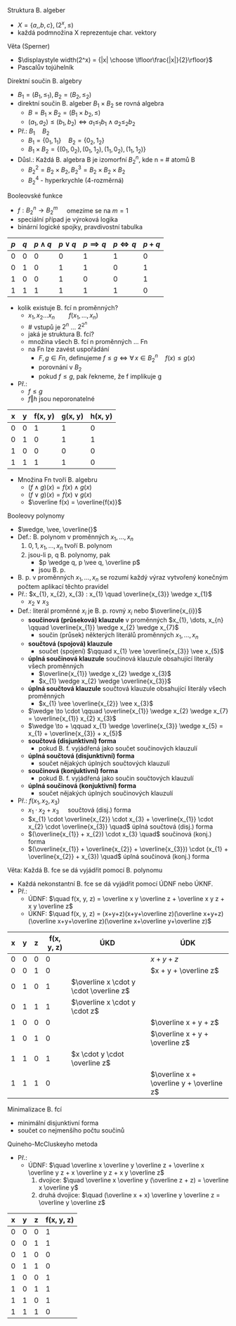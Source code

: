Struktura B. algeber
- $X = \{a, ,b, c\}, (2^x, \leq)$
- každá podmnožina X reprezentuje char. vektory

Věta (Sperner)
- $\displaystyle width(2^x) = {|x| \choose \lfloor\frac{|x|}{2}\rfloor}$
- Pascalův tojúhelník

Direktní součin B. algebry
- $B_{1} = (B_{1}, \leq_{1}), B_{2} = (B_{2}, \leq_{2})$
- direktní součin B. algeber $B_{1} \times B_{2}$ se rovná algebra
	- $B = B_{1} \times B_{2} = (B_{1} \times b_{2}, \leq)$
	- $(a_{1}, a_{2}) \leq (b_{1}, b_{2}) \iff a_{1} \leq_{1} b_{1} \wedge a_{2} \leq_{2} b_{2}$
- Př.: $B_{1} \quad B_{2}$
	- $B_{1} = \{0_{1}, 1_{1}\} \quad B_{2} = \{0_{2}, 1_{2}\}$
	- $B_{1} \times B_{2} = \{(0_{1}, 0_{2}), (0_{1}, 1_{2}), (1_{1}, 0_{2}), (1_{1}, 1_{2})\}$
- Důsl.: Každá B. algebra B je izomorfní $B_{2}^n$, kde n = # atomů B
	- $B_{2}^2 = B_{2} \times B_{2}, B_{2}^3 = B_{2} \times B_{2} \times B_{2}$
	- $B_{2}^4$ - hyperkrychle (4-rozměrná)

Booleovské funkce
- $f: B_{2}^n \to B_{2}^m \quad$ omezíme se na $m = 1$
- speciální případ je výroková logika
- binární logické spojky, pravdivostní tabulka

| $p$ | $q$ | $p \wedge q$ | $p \vee q$ | $p \implies q$ | $p \iff q$ | $p + q$ |
| --- | --- | ------------ | ---------- | -------------- | ---------- | ------- |
| 0   | 0   | 0            | 0          | 1              | 1          | 0       |
| 0   | 1   | 0            | 1          | 1              | 0          | 1       |
| 1   | 0   | 0            | 1          | 0              | 0          | 1       |
| 1   | 1   | 1            | 1          | 1              | 1          | 0       |

- kolik existuje B. fcí n proměnných?
	- $x_{1}, x_{2} \dots x_{n} \qquad f(x_{1}, \dots, x_{n})$
	- \# vstupů je $2^n$ ... $2^{2^n}$
	- jaká je struktura B. fcí?
	- množina všech B. fcí n proměnných ... Fn
	- na Fn lze zavést uspořádání
		- $F, g \in Fn$, definujeme $f \leq g \iff \forall \, x \in B_{2}^n \quad f(x) \leq g(x)$
		- porovnání v $B_{2}$
		- pokud $f \leq g$, pak řekneme, že f implikuje g
- Př.:
	- $f \leq g$
	- $f \Vert h$ jsou neporonatelné

| x   | y   | f(x, y) | g(x, y) | h(x, y) |
| --- | --- | ------- | ------- | ------- |
| 0   | 0   | 1       | 1       | 0       |
| 0   | 1   | 0       | 1       | 1       |
| 1   | 0   | 0       | 0       | 0       |
| 1   | 1   | 1       | 1       | 0       |


- Množina Fn tvoří B. algebru
	- $(f \wedge g)(x) = f(x) \wedge g(x)$
	- $(f \vee g)(x) = f(x) \vee g(x)$
	- $\overline f(x) = \overline{f(x)}$

Booleovy polynomy
- $\wedge, \vee, \overline{}$
- Def.: B. polynom v proměnných $x_{1}, \dots, x_{n}$
	1. $0, 1, x_{1}, \dots, x_{n}$ tvoří B. polynom
	2. jsou-li p, q B. polynomy, pak
		- $p \wedge q, p \vee q, \overline p$
		- jsou B. p.
- B. p. v proměnných $x_{1}, \dots, x_{n}$ se rozumí každý výraz vytvořený konečným počtem aplikací těchto pravidel
- Př.: $x_{1}, x_{2}, x_{3} : x_{1} \quad \overline{x_{3}} \wedge x_{1}$
	- $x_{2} \vee x_{3}$
- Def.: literál proměnné $x_{i}$ je B. p. rovný $x_{i}$ nebo $\overline{x_{i}}$
	- **součinová (průseková) klauzule** v proměnných $x_{1}, \dots, x_{n} \qquad \overline{x_{1}} \wedge x_{2} \wedge x_{7}$
		- součin (průsek) některých literálů proměnných $x_{1}, \dots, x_{n}$
	- **součtová (spojová) klauzule**
		- součet (spojení) $\qquad x_{1} \vee \overline{x_{3}} \vee x_{5}$
	- **úplná součinová klauzule** součinová klauzule obsahující literály všech proměnných
		- $\overline{x_{1}} \wedge x_{2} \wedge x_{3}$
		- $x_{1} \wedge x_{2} \wedge \overline{x_{3}}$
	- **úplná součtová klauzule** součtová klauzule obsahující literály všech proměnných
		- $x_{1} \vee \overline{x_{2}} \vee x_{3}$
	- $\wedge \to \cdot \qquad \overline{x_{1}} \wedge x_{2} \wedge x_{7} = \overline{x_{1}} x_{2} x_{3}$
	- $\wedge \to + \qquad x_{1} \wedge \overline{x_{3}} \wedge x_{5} = x_{1} + \overline{x_{3}} + x_{5}$
	- **součtová (disjunktivní) forma**
		- pokud B. f. vyjádřená jako součet součinových klauzulí
	- **úplná součtová (disjunktivní) forma**
		- součet nějakých úplných součtových klauzulí
	- **součinová (konjuktivní) forma**
		- pokud B. f. vyjádřená jako součin součtových klauzulí
	- **úplná součinová (konjuktivní) forma**
		- součet nějakých úplných součinových klauzulí
- Př.: $f(x_{1}, x_{2}, x_{3})$
	- $x_{1} \cdot x_{2} + x_{3} \quad$ součtová (disj.) forma
	- $x_{1} \cdot \overline{x_{2}} \cdot x_{3} + \overline{x_{1}} \cdot x_{2} \cdot \overline{x_{3}} \quad$ úplná součtová (disj.) forma
	- $(\overline{x_{1}} + x_{2}) \cdot x_{3} \quad$ součinová (konj.) forma
	- $(\overline{x_{1}} + \overline{x_{2}} + \overline{x_{3}}) \cdot (x_{1} + \overline{x_{2}} + x_{3}) \quad$ úplná součinová (konj.) forma

Věta: Každá B. fce se dá vyjádřit pomocí B. polynomu
- Každá nekonstantní B. fce se dá vyjádřit pomocí ÚDNF nebo ÚKNF.
- Př.:
	- ÚDNF: $\quad f(x, y, z) = \overline x y \overline z + \overline x y z + x y \overline z$
	- ÚKNF:  $\quad f(x, y, z) = (x+y+z)(x+y+\overline z)(\overline x+y+z)(\overline x+y+\overline z)(\overline x+\overline y+\overline z)$

| x   | y   | z   | f(x, y, z) | ÚKD                                     | ÚDK                                       |
| --- | --- | --- | ---------- | --------------------------------------- | ----------------------------------------- |
| 0   | 0   | 0   | 0          |                                         | $x + y + z$                               |
| 0   | 0   | 1   | 0          |                                         | $x + y + \overline z$                     |
| 0   | 1   | 0   | 1          | $\overline x \cdot y \cdot \overline z$ |                                           |
| 0   | 1   | 1   | 1          | $\overline x \cdot y \cdot z$           |                                           |
| 1   | 0   | 0   | 0          |                                         | $\overline x + y + z$                     |
| 1   | 0   | 1   | 0          |                                         | $\overline x + y + \overline z$           |
| 1   | 1   | 0   | 1          | $x \cdot y \cdot \overline z$           |                                           |
| 1   | 1   | 1   | 0          |                                         | $\overline x + \overline y + \overline z$ |

Minimalizace B. fcí
- minimální disjunktivní forma
- součet co nejmenšího počtu součinů

Quineho-McCluskeyho metoda
- Př.: 
	- ÚDNF: $\quad \overline x \overline y \overline z + \overline x \overline y z + x \overline y z + x y \overline z$
		1. dvojice: $\quad \overline x \overline y (\overline z + z) = \overline x \overline y$
		2. druhá dvojice: $\quad (\overline x + x) \overline y \overline z = \overline y \overline z$

| x   | y   | z   | f(x, y, z) |
| --- | --- | --- | ---------- |
| 0   | 0   | 0   | 1          |
| 0   | 0   | 1   | 1          |
| 0   | 1   | 0   | 0          |
| 0   | 1   | 1   | 0          |
| 1   | 0   | 0   | 1          |
| 1   | 0   | 1   | 1          |
| 1   | 1   | 0   | 1          |
| 1   | 1   | 1   | 0          |


